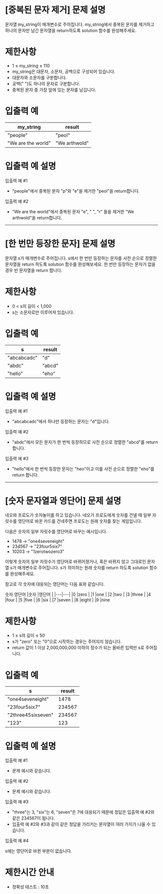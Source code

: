 # [중복된 문자 제거] 문제 설명
문자열 my_string이 매개변수로 주어집니다. my_string에서 중복된 문자를 제거하고 하나의 문자만 남긴 문자열을 return하도록 solution 함수를 완성해주세요.

# 제한사항
* 1 ≤ my_string ≤ 110
* my_string은 대문자, 소문자, 공백으로 구성되어 있습니다.
* 대문자와 소문자를 구분합니다.
* 공백(" ")도 하나의 문자로 구분합니다.
* 중복된 문자 중 가장 앞에 있는 문자를 남깁니다.

# 입출력 예
|my_string   |result   |
|---|---|
|"people"   |"peol"   |
|"We are the world"   |"We arthwold"   |

# 입출력 예 설명
입출력 예 #1
* "people"에서 중복된 문자 "p"와 "e"을 제거한 "peol"을 return합니다.

입출력 예 #2
* "We are the world"에서 중복된 문자 "e", " ", "r" 들을 제거한 "We arthwold"을 return합니다.
---
# [한 번만 등장한 문자] 문제 설명
문자열 s가 매개변수로 주어집니다. s에서 한 번만 등장하는 문자를 사전 순으로 정렬한 문자열을 return 하도록 solution 함수를 완성해보세요. 한 번만 등장하는 문자가 없을 경우 빈 문자열을 return 합니다.

# 제한사항
* 0 < s의 길이 < 1,000
* s는 소문자로만 이루어져 있습니다.

# 입출력 예
|s   |result   |
|---|---|
|"abcabcadc"   |"d"   |
|"abdc"   |"abcd"   |
|"hello"   |"eho"   |

# 입출력 예 설명
입출력 예 #1
* "abcabcadc"에서 하나만 등장하는 문자는 "d"입니다.

입출력 예 #2
* "abdc"에서 모든 문자가 한 번씩 등장하므로 사전 순으로 정렬한 "abcd"를 return 합니다.

입출력 예 #3
* "hello"에서 한 번씩 등장한 문자는 "heo"이고 이를 사전 순으로 정렬한 "eho"를 return 합니다.
---
# [숫자 문자열과 영단어] 문제 설명

네오와 프로도가 숫자놀이를 하고 있습니다. 네오가 프로도에게 숫자를 건넬 때 일부 자릿수를 영단어로 바꾼 카드를 건네주면 프로도는 원래 숫자를 찾는 게임입니다.

다음은 숫자의 일부 자릿수를 영단어로 바꾸는 예시입니다.

* 1478 → "one4seveneight"
* 234567 → "23four5six7"
* 10203 → "1zerotwozero3"

이렇게 숫자의 일부 자릿수가 영단어로 바뀌어졌거나, 혹은 바뀌지 않고 그대로인 문자열 s가 매개변수로 주어집니다. s가 의미하는 원래 숫자를 return 하도록 solution 함수를 완성해주세요.

참고로 각 숫자에 대응되는 영단어는 다음 표와 같습니다.

숫자	영단어
|숫자   |영단어   |
|---|---|
|0   |zero   |
|1   |one   |
|2   |two   |
|3   |three   |
|4   |four   |
|5   |five   |
|6   |six   |
|7   |seven   |
|8   |eight   |
|9   |nine

# 제한사항
* 1 ≤ s의 길이 ≤ 50
* s가 "zero" 또는 "0"으로 시작하는 경우는 주어지지 않습니다.
* return 값이 1 이상 2,000,000,000 이하의 정수가 되는 올바른 입력만 s로 주어집니다.

# 입출력 예
|s   |result   |
|---|---|
|"one4seveneight"   |1478   |
|"23four5six7"   |234567   |
|"2three45sixseven"   |234567   |
|"123"   |123   |

# 입출력 예 설명
입출력 예 #1
* 문제 예시와 같습니다.

입출력 예 #2
* 문제 예시와 같습니다.

입출력 예 #3

* "three"는 3, "six"는 6, "seven"은 7에 대응되기 때문에 정답은 입출력 예 #2와 같은 234567이 됩니다.
* 입출력 예 #2와 #3과 같이 같은 정답을 가리키는 문자열이 여러 가지가 나올 수 있습니다.

입출력 예 #4

s에는 영단어로 바뀐 부분이 없습니다.

# 제한시간 안내
* 정확성 테스트 : 10초
